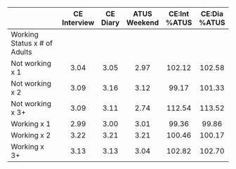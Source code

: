 
|                      | CE<br>Interview |  CE<br>Diary | ATUS<br>Weekend | CE:Int<br>%ATUS | CE:Dia<br>%ATUS |
| -------------------- | :----------: | :----------: | :----------: | :----------: | :----------: |
| Working Status x # of Adults |              |              |              |              |              |
| Not working x 1      |         3.04 |         3.05 |         2.97 |       102.12 |       102.58 |
| Not working x 2      |         3.09 |         3.16 |         3.12 |        99.17 |       101.33 |
| Not working x 3+     |         3.09 |         3.11 |         2.74 |       112.54 |       113.52 |
| Working x 1          |         2.99 |         3.00 |         3.01 |        99.36 |        99.86 |
| Working x 2          |         3.22 |         3.21 |         3.21 |       100.46 |       100.17 |
| Working x 3+         |         3.13 |         3.13 |         3.04 |       102.82 |       102.70 |

